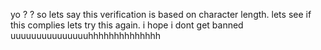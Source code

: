 yo
?
?
so lets say this verification is based on character length. lets see if this complies
lets try this again. i hope i dont get banned
uuuuuuuuuuuuuuuhhhhhhhhhhhhhh
